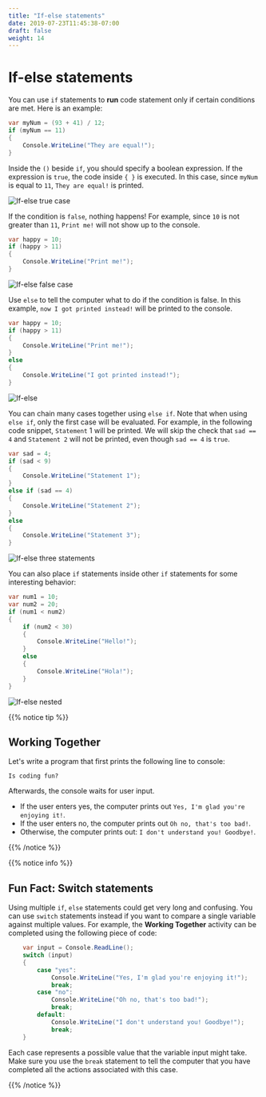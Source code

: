 ```yaml
---
title: "If-else statements"
date: 2019-07-23T11:45:38-07:00
draft: false
weight: 14
---
```


# If-else statements

You can use `if` statements to **run** code statement only if certain conditions are met. Here is an example:

```csharp
var myNum = (93 + 41) / 12;
if (myNum == 11)
{
    Console.WriteLine("They are equal!");
}
```

Inside the `()` beside `if`, you should specify a boolean expression. If the expression is `true`, the code inside `{ }` is executed. In this case, since `myNum` is equal to `11`, `They are equal!` is printed.

![If-else true case](../media/if-true.png)

If the condition is `false`, nothing happens! For example, since `10` is not greater than `11`, `Print me!` will not show up to the console.

```csharp
var happy = 10;
if (happy > 11)
{
    Console.WriteLine("Print me!");
}
```

![If-else false case](../media/if-false.png)

Use `else` to tell the computer what to do if the condition is false. In this example, `now I got printed instead!` will be printed to the console.

```csharp
var happy = 10;
if (happy > 11)
{
    Console.WriteLine("Print me!");
}
else
{
    Console.WriteLine("I got printed instead!");
}
```

![If-else](../media/if-else.png)

You can chain many cases together using `else if`. Note that when using `else if`, only the first case will be evaluated. For example, in the following code snippet, `Statement` 1 will be printed. We will skip the check that `sad == 4` and `Statement 2` will not be printed, even though `sad == 4` is `true`.

```csharp
var sad = 4;
if (sad < 9)
{
    Console.WriteLine("Statement 1");
}
else if (sad == 4)
{
    Console.WriteLine("Statement 2");
}
else
{
    Console.WriteLine("Statement 3");
}
```

![If-else three statements](../media/if-three.png)

You can also place `if` statements inside other `if` statements for some interesting behavior:

```csharp
var num1 = 10;
var num2 = 20;
if (num1 < num2)
{
    if (num2 < 30)
    {
        Console.WriteLine("Hello!");
    }
    else
    {
        Console.WriteLine("Hola!");
    }
}
```

![If-else nested](../media/if-nested.png)

{{% notice tip %}}

## Working Together

Let's write a program that first prints the following line to console:

```
Is coding fun?
```

Afterwards, the console waits for user input.

- If the user enters yes, the computer prints out `Yes, I'm glad you're enjoying it!`.
- If the user enters no, the computer prints out `Oh no, that's too bad!`.
- Otherwise, the computer prints out: `I don't understand you! Goodbye!`.

<!--<iframe height="600px" width="100%" src="https://repl.it/@nuevofoundation/NF-CSharp-blank?lite=true" scrolling="no" frameborder="no" allowtransparency="true" allowfullscreen="true" sandbox="allow-forms allow-pointer-lock allow-popups allow-same-origin allow-scripts allow-modals"></iframe>-->

{{% /notice %}}

{{% notice info %}}

## Fun Fact: Switch statements

Using multiple `if`, `else` statements could get very long and confusing. You can use `switch` statements instead if you want to compare a single variable against multiple values. For example, the **Working Together** activity can be completed using the following piece of code:

```csharp
    var input = Console.ReadLine();
    switch (input)
    {
        case "yes":
            Console.WriteLine("Yes, I'm glad you're enjoying it!");
            break;
        case "no":
            Console.WriteLine("Oh no, that's too bad!");
            break;
        default:
            Console.WriteLine("I don't understand you! Goodbye!");
            break;
    }
```

Each case represents a possible value that the variable input might take. Make sure you use the `break` statement to tell the computer that you have completed all the actions associated with this case.

{{% /notice %}}
